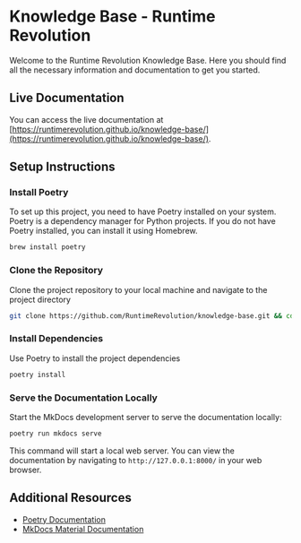 # Knowledge Base - Runtime Revolution

Welcome to the Runtime Revolution Knowledge Base. Here you should find all the necessary information and documentation to get you started.

## Live Documentation

You can access the live documentation at [https://runtimerevolution.github.io/knowledge-base/](https://runtimerevolution.github.io/knowledge-base/).

## Setup Instructions

### Install Poetry

To set up this project, you need to have Poetry installed on your system. Poetry is a dependency manager for Python projects. If you do not have Poetry installed, you can install it using Homebrew.

```bash
brew install poetry
```

### Clone the Repository

Clone the project repository to your local machine and navigate to the project directory

```bash
git clone https://github.com/RuntimeRevolution/knowledge-base.git && cd knowledge-base
```

### Install Dependencies

Use Poetry to install the project dependencies

```bash
poetry install
```
### Serve the Documentation Locally

Start the MkDocs development server to serve the documentation locally:

```bash
poetry run mkdocs serve
```

This command will start a local web server. You can view the documentation by navigating to `http://127.0.0.1:8000/` in your web browser.

## Additional Resources

- [Poetry Documentation](https://python-poetry.org/)
- [MkDocs Material Documentation](https://squidfunk.github.io/mkdocs-material/)
